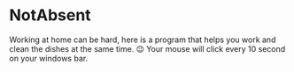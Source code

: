 # NotAbsent
Working at home can be hard, here is a program that helps you work and clean the dishes at the same time. 😉 
Your mouse will click every 10 second on your windows bar.

